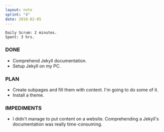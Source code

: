 ```yaml
---
layout: note
sprint: "4"
date: 2018-02-05
---
```

```
Daily Scrum: 2 minutes.
Spent: 3 hrs.
```

### DONE

* Comprehend Jekyll documentation.
* Setup Jekyll on my PC.

### PLAN

* Create subpages and fill them with content. I'm going to do some of it.
* Install a theme.
	
### IMPEDIMENTS

* I didn't manage to put content on a website. Comprehending a Jekyll's documentation was really time-consuming.
